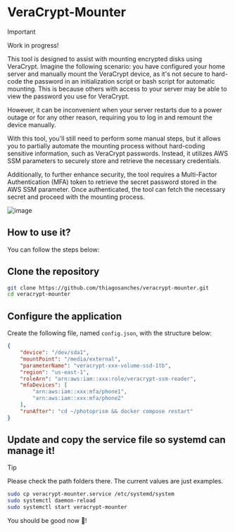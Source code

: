 # VeraCrypt-Mounter

> [!IMPORTANT]
> Work in progress!

This tool is designed to assist with mounting encrypted disks using VeraCrypt. Imagine the following scenario: you have configured your home server and manually mount the VeraCrypt device, as it's not secure to hard-code the password in an initialization script or bash script for automatic mounting. This is because others with access to your server may be able to view the password you use for VeraCrypt. 

However, it can be inconvenient when your server restarts due to a power outage or for any other reason, requiring you to log in and remount the device manually.

With this tool, you'll still need to perform some manual steps, but it allows you to partially automate the mounting process without hard-coding sensitive information, such as VeraCrypt passwords. Instead, it utilizes AWS SSM parameters to securely store and retrieve the necessary credentials.

Additionally, to further enhance security, the tool requires a Multi-Factor Authentication (MFA) token to retrieve the secret password stored in the AWS SSM parameter. Once authenticated, the tool can fetch the necessary secret and proceed with the mounting process.

![image](https://github.com/user-attachments/assets/dc767590-79e9-411c-9818-777d758e47cc)

## How to use it?

You can follow the steps below:

## Clone the repository

```bash
git clone https://github.com/thiagosanches/veracrypt-mounter.git
cd veracrypt-mounter
```

## Configure the application

Create the following file, named `config.json`, with the structure below:

```json
{
    "device": "/dev/sda1",
    "mountPoint": "/media/external",
    "parameterName": "veracrypt-xxx-volume-ssd-1tb",
    "region": "us-east-1",
    "roleArn": "arn:aws:iam::xxx:role/veracrypt-ssm-reader",
    "mfaDevices": [
        "arn:aws:iam::xxx:mfa/phone1",
        "arn:aws:iam::xxx:mfa/phone2"
    ],
    "runAfter": "cd ~/photoprism && docker compose restart"
}
```
## Update and copy the service file so systemd can manage it!

> [!TIP]
> Please check the path folders there.
> The current values are just examples.

```bash
sudo cp veracrypt-mounter.service /etc/systemd/system
sudo systemctl daemon-reload
sudo systemctl start veracrypt-mounter
```
You should be good now 🥳! 
